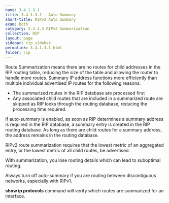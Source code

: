 ```yaml
---
name: 3.4.1.3.1
title: 3.4.1.3.1 - Auto Summary
short-title: RIPv2 Auto Summary
exam: both
category: 3.4.1.3 RIPv2 Summarization
collection: RIP
layout: page
sidebar: rip_sidebar
permalink: 3.4.1.3.1.html
folder: rip
---
```

Route Summarization means there are no routes for child addresses in the RIP routing table, reducing the size of the table and allowing the router to handle more routes. Summary IP address functions more efficiently than multiple individual advertised IP routes for the following reasons:
- The summarized routes in the RIP database are processed first
- Any associated child routes that are included in a summarized route are skipped as RIP looks through the routing database, reducing the processing time required.

If auto-summary is enabled, as soon as RIP determines a summary address is required in the RIP database, a summary entry is created in the RIP routing database. As long as there are child routes for a summary address, the address remains in the routing database.

RIPv2 route summarization requires that the lowest metric of an aggregated entry, or the lowest metric of all child routes, be advertised.

With summarization, you lose routing details which can lead to suboptimal routing.

Always turn off auto-summary if you are routing between discontiguous networks, especially with RIPv1.

**show ip protocols** command will verify which routes are summarized for an interface.
